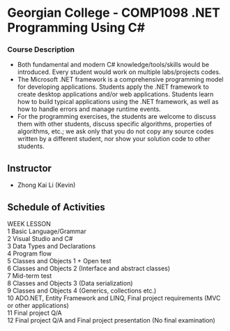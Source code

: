 Georgian College - COMP1098 .NET Programming Using C#
=====

### Course Description
  * Both fundamental and modern C# knowledge/tools/skills would be introduced. Every student would work on multiple labs/projects codes.  
  * The Microsoft .NET framework is a comprehensive programming model for developing applications. Students apply the .NET framework to create desktop applications and/or web applications. Students learn how to build typical applications using the .NET framework, as well as how to handle errors and manage runtime events.  
  * For the programming exercises, the students are welcome to discuss them with other students, discuss specific algorithms, properties of algorithms, etc.; we ask only that you do not copy any source codes written by a different student, nor show your solution code to other students.  


## Instructor
  * Zhong Kai Li (Kevin)


## Schedule of Activities  
WEEK  LESSON  
1     Basic Language/Grammar  
2     Visual Studio and C#  
3     Data Types and Declarations  
4     Program flow  
5     Classes and Objects 1 + Open test  
6     Classes and Objects 2 (Interface and abstract classes)  
7     Mid-term test  
8     Classes and Objects 3 (Data serialization)  
9     Classes and Objects 4 (Generics, collections etc.)  
10    ADO.NET, Entity Framework and LINQ, Final project requirements (MVC or other applications)  
11    Final project Q/A  
12    Final project Q/A and Final project presentation (No final examination)  
